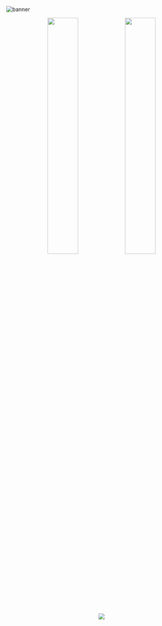 ![banner](https://github.com/Bremgovi/Bremgovi/assets/89049877/116af658-e111-40ad-83bc-3fccc7c0fe45)
<div align="center">
<img width=40% align=top src="http://github-readme-streak-stats.herokuapp.com?user=Bremgovi&theme=monokai&hide_border=true&border_radius=0"/>
<img width=40% align=top src="https://github-readme-stats.vercel.app/api?username=bremgovi&show_icons=true&theme=monokai&bg_color=00000000"/>
</div>
<p align="center"><img src="https://github-profile-trophy.vercel.app/?username=bremgovi&theme=monokai&row=1&no-frame=true&no-bg=true"></p>


